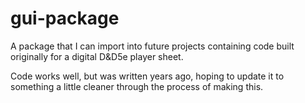 # gui-package

A package that I can import into future projects containing code built originally for a digital D&D5e player sheet.

Code works well, but was written years ago, hoping to update it to something a little cleaner through the process of making this.
